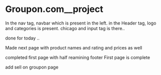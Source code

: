 # Groupon.com__project
In the nav tag, navbar which is present in the left.
in the Header tag, logo and categories is present.
chicago and input tag is there..

done for today ..

Made next page with product names and rating and prices as well

completed first page with half reamining footer
First page is complete

add sell on groupon page 




